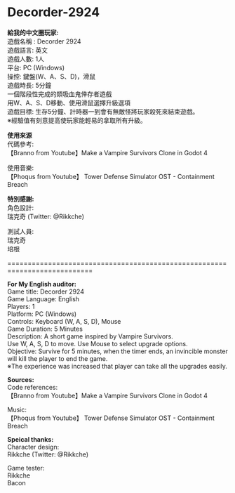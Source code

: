 # Decorder-2924  
  **給我的中文圈玩家:**  
遊戲名稱 : Decorder 2924  
遊戲語言: 英文  
遊戲人數: 1人  
平台: PC (Windows)  
操控: 鍵盤(W、A、S、D)，滑鼠  
遊戲時長: 5分鐘  
一個階段性完成的類吸血鬼倖存者遊戲  
用W、A、S、D移動、使用滑鼠選擇升級選項  
遊戲目標: 生存5分鐘、計時器一到會有無敵怪將玩家殺死來結束遊戲。  
※經驗值有刻意提高使玩家能輕易的拿取所有升級。  

  **使用來源**  
代碼參考:  
【Branno from Youtube】Make a Vampire Survivors Clone in Godot 4  

使用音樂:  
【Phoqus from Youtube】 Tower Defense Simulator OST - Containment Breach  
  
  **特別感謝:**  
角色設計:   
瑞克奇  (Twitter: @Rikkche)  

測試人員:   
瑞克奇   
培根      

  ===========================================================================  

  **For My English auditor:**  
Game title: Decorder 2924  
Game Language: English  
Players: 1  
Platform: PC (Windows)  
Controls: Keyboard (W, A, S, D), Mouse  
Game Duration: 5 Minutes  
Description: A short game inspired by Vampire Survivors.  
Use W, A, S, D to move. Use Mouse to select upgrade options.  
Objective: Survive for 5 minutes, when the timer ends, an invincible monster will kill the player to end the game.  
※The experience was increased that player can take all the upgrades easily.  

  **Sources:**   
Code references:  
【Branno from Youtube】Make a Vampire Survivors Clone in Godot 4  

Music:  
【Phoqus from Youtube】 Tower Defense Simulator OST - Containment Breach  
  

  **Speical thanks:**  
Character design:   
Rikkche  (Twitter: @Rikkche)  
  
Game tester:   
Rikkche    
Bacon    

